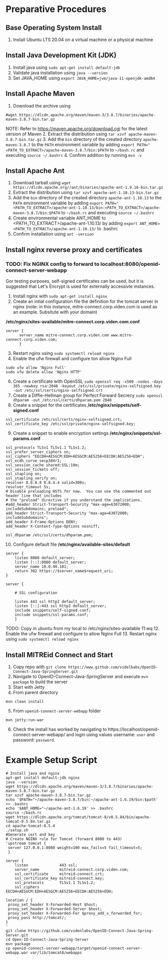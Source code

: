 # Preparative Procedures
## Base Operating System Install
1. Install Ubuntu LTS 20.04 on a virtual machine or a physical machine
## Install Java Development Kit (JDK)
1. Install java using ```sudo apt-get install default-jdk```
2. Validate java installation using ```java --version```
3. Set JAVA_HOME using ```export JAVA_HOME=jvm/java-11-openjdk-amd64```
## Install Apache Maven
1. Download the archive using 
```
#wget https://dlcdn.apache.org/maven/maven-3/3.8.7/binaries/apache-maven-3.8.7-bin.tar.gz
```
NOTE: Refer to https://maven.apache.org/download.cgi for the latest version of Maven
2. Extract the distribution using ```tar xzvf apache-maven-3.8.7-bin.tar.gz```
3. Add the ```bin``` directory of the created directory ```apache-maven-3.8.7``` to the ```PATH``` environment variable by adding ```export PATH="<PATH_TO_EXTRACT>/apache-maven-3.8.7/bin:$PATH``` to ```~/bash.rc``` and executing ```source ~/.bashrc```
4. Confirm addition by running ```mvn -v```
## Install Apache Ant
1. Download tarball using ```wget https://dlcdn.apache.org//ant/binaries/apache-ant-1.9.16-bin.tar.gz```
2. Extract the distribution using ```tar xzvf apache-ant-1.10.13-bin.tar.gz```
3. Add the ```bin``` directory of the created directory ```apache-ant-1.10.13``` to the ```PATH``` environment variable by adding ```export PATH="<PATH_TO_EXTRACT>/apache-ant-1.10.13/bin:<PATH_TO_EXTRACT>/apache-maven-3.8.7/bin:$PATH``` to ```~/bash.rc``` and executing ```source ~/.bashrc```
4. Create environmental variable ANT_HOME to <PATH_TO_EXTRACT>/apache-ant-1.10.13/ by adding ```export ANT_HOME=<PATH_TO_EXTRACT>/apache-ant-1.10.13/``` to .bashrc
5. Confirm installation using ```ant -version```

## Install nginx reverse proxy and certificates
### TODO: Fix NGINX config to forward to localhost:8080/openid-connect-server-webapp
Gor testing purposes, self-signed certificates can be used, but it is suggested that Let's Encrypt is used for externally accessivle instances.

1. Install nginx with ```sudo apt-get install nginx```
2. Create an intial configuration file the definition for the tomcat server in nginx (note: in this instance, mitre-connect.corp.viden.com is used as an example. Subsitute with your domain)

**/etc/nginx/sites-available/mitre-connect.corp.viden.com.conf**
```
server {
      server_name mitre-connect.corp.viden.com www.mitre-connect.corp.viden.com;
      }
```
 3. Restart nginx using ```sudo systemctl reload nginx```
 4. Enable the ufw firewall and configure ton allow Nginx Full
```
sudo ufw allow 'Nginx Full'
sudo ufw delete allow 'Nginx HTTP'
```
 6. Create a certificate with OpenSSL ```sudo openssl req -x509 -nodes -days 365 -newkey rsa:2048 -keyout /etc/ssl/private/nginx-selfsigned.key -out /etc/ssl/certs/nginx-selfsigned.crt```
 7. Create a Diffie-Hellman group for Perfect Forward Secrecy ```sudo openssl dhparam -out /etc/ssl/certs/dhparam.pem 2048```
 8. Create a snippet for the certificates
 **/etc/nginx/snippets/self-signed.conf**
 ```
ssl_certificate /etc/ssl/certs/nginx-selfsigned.crt;
ssl_certificate_key /etc/ssl/private/nginx-selfsigned.key;
 ```
 9. Create a snippet to enable encryption settings
 **/etc/nginx/snippets/ssl-params.conf**
 ```
ssl_protocols TLSv1 TLSv1.1 TLSv1.2;
ssl_prefer_server_ciphers on;
ssl_ciphers "EECDH+AESGCM:EDH+AESGCM:AES256+EECDH:AES256+EDH";
ssl_ecdh_curve secp384r1;
ssl_session_cache shared:SSL:10m;
ssl_session_tickets off;
ssl_stapling on;
ssl_stapling_verify on;
resolver 8.8.8.8 8.8.4.4 valid=300s;
resolver_timeout 5s;
# Disable preloading HSTS for now.  You can use the commented out header line that includes
# the "preload" directive if you understand the implications.
#add_header Strict-Transport-Security "max-age=63072000; includeSubdomains; preload";
add_header Strict-Transport-Security "max-age=63072000; includeSubdomains";
add_header X-Frame-Options DENY;
add_header X-Content-Type-Options nosniff;

ssl_dhparam /etc/ssl/certs/dhparam.pem;
```
10. Configure default file
**/etc/nginx/available-sites/default**
```
server {
    listen 8080 default_server;
    listen [::]:8080 default_server;
    server_name 10.0.40.101;
    return 302 https://$server_name$request_uri;
}

server {

    # SSL configuration

    listen 443 ssl http2 default_server;
    listen [::]:443 ssl http2 default_server;
    include snippets/self-signed.conf;
    include snippets/ssl-params.conf;
    }
```
TODO: Copy in ubuntu from my local to /etc/nginx/sites-available
 11:wq
 12. Enable the ufw firewall and configure to allow Nginx Full
 13. Restart nginx using ```sudo systemctl reload nginx```  
      
## Install MITREid Connect and Start
1. Copy repo with ```git clone https://www.github.com/videlbabs/OpenID-Connect-Java-SpringServer.git```
2. Navigate to OpenID-Connect-Java-SpringServer and execute ```mvn package``` to build the server
3. Start with Jetty
4. From parent directory
```
mvn clean install
```
5. From ```openid-connect-server-webapp``` folder
```
mvn jetty:run-war
```
6. Check the install has worked by navigating to https://localhost/openid-connect-server-webapp/ and login using values username: ```user``` and password: ```password```.

# Example Setup Script
```
# Install java and nginx
apt-get install default-jdk nginx
java --version
wget https://dlcdn.apache.org/maven/maven-3/3.8.7/binaries/apache-maven-3.8.7-bin.tar.gz
tar xzvf apache-maven-3.8.7-bin.tar.gz
echo '$PATH="~/apache-maven-3.8.7/bin:~/apache-ant-1.6.19/bin:$path' >> .bashrc
echo '$ANT_HOME="~/apache-ant-1.6.19' >> .bashrc
source ~/bash.rc
wget https://dlcdn.apache.org/tomcat/tomcat-8/v8.5.84/bin/apache-tomcat-8.5.84.tar.gz
cd apache-tomcat-8.5.4
./setup.sh
#Generate cert and key
# Create NGINX rule for Tomcat (forward 8080 to 443)
'upstream tomcat {
 server 127.0.0.1:8080 weight=100 max_fails=5 fail_timeout=5;
 }
 
server {
    listen              443 ssl;
    server_name         mitreid-connect.corp.viden.com;
    ssl_certificate     mitreid-connect.crt;
    ssl_certificate_key mitreid-connect.key;
    ssl_protocols       TLSv1.1 TLSv1.2;
    ssl_ciphers         EECDH+AESGCM:EDH+AESGCM:AES256+EECDH:AES256+EDH;

location / {
 proxy_set_header X-Forwarded-Host $host;
 proxy_set_header X-Forwarded-Server $host;
 proxy_set_header X-Forwarded-For $proxy_add_x_forwarded_for;
 proxy_pass http://tomcat/;
}
'
git clone https://github.com/videnlabs/OpenID-Connect-Java-Spring-Server.git
cd Open-ID-Connect-Java-Spring-Server
mvn package
cp openid-connect-server-webapp/target/openid-connect-server-webapp.war var/lib/tomcat8/webapps
```

